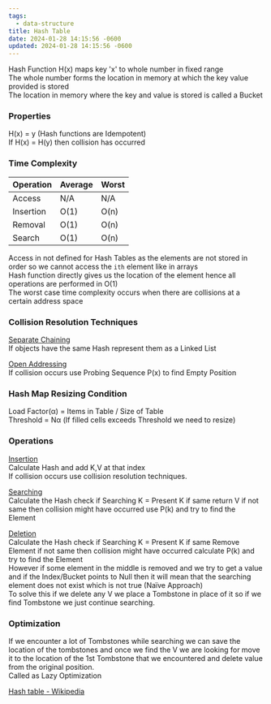 ```yaml
---
tags:
  - data-structure
title: Hash Table
date: 2024-01-28 14:15:56 -0600
updated: 2024-01-28 14:15:56 -0600
---
```


Hash Function H(x) maps key 'x' to whole number in fixed range  
The whole number forms the location in memory at which the key value provided is stored  
The location in memory where the key and value is stored is called a Bucket

### Properties

H(x) = y (Hash functions are Idempotent)  
If H(x) = H(y) then collision has occurred

### Time Complexity

| Operation | Average | Worst |
| --------- | ------- | ----- |
| Access    | N/A     | N/A   |
| Insertion | O(1)    | O(n)  |
| Removal   | O(1)    | O(n)  |
| Search    | O(1)    | O(n)  |

Access in not defined for Hash Tables as the elements are not stored in order so we cannot access the `ith` element like in arrays  
Hash function directly gives us the location of the element hence all operations are performed in O(1)  
The worst case time complexity occurs when there are collisions at a certain address space

### Collision Resolution Techniques

<u>Separate Chaining</u>  
If objects have the same Hash represent them as a Linked List

<u>Open Addressing</u>  
If collision occurs use Probing Sequence P(x) to find Empty Position

### Hash Map Resizing Condition

Load Factor(α) = Items in Table / Size of Table  
Threshold = Nα (If filled cells exceeds Threshold we need to resize)

### Operations

<u>Insertion</u>  
Calculate Hash and add K,V at that index  
If collision occurs use collision resolution techniques.

<u>Searching</u>  
Calculate the Hash check if Searching K = Present K if same return V if not same then collision might have occurred use P(k) and try to find the Element

<u>Deletion</u>  
Calculate the Hash check if Searching K = Present K if same Remove Element if not same then collision might have occurred calculate P(k) and try to find the Element  
However if some element in the middle is removed and we try to get a value and if the Index/Bucket points to Null then it will mean that the searching element does not exist which is not true (Naïve Approach)  
To solve this if we delete any V we place a Tombstone in place of it so if we find Tombstone we just continue searching.

### Optimization

If we encounter a lot of Tombstones while searching we can save the location of the tombstones and once we find the V we are looking for move it to the location of the 1st Tombstone that we encountered and delete value from the original position.  
Called as Lazy Optimization

[Hash table - Wikipedia](https://en.wikipedia.org/wiki/Hash_table)
